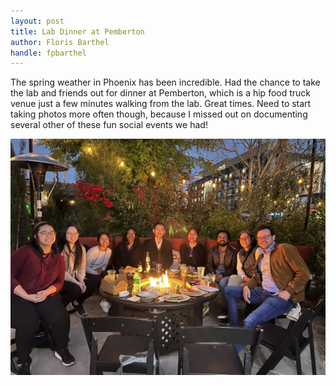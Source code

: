 ```yaml
---
layout: post
title: Lab Dinner at Pemberton
author: Floris Barthel
handle: fpbarthel
---
```


The spring weather in Phoenix has been incredible. Had the chance to take the lab and friends out for dinner at Pemberton, which is a hip food truck venue just a few minutes walking from the lab. Great times. Need to start taking photos more often though, because I missed out on documenting several other of these fun social events we had!

![Lab Dinner at Pemberton](/images/photos/20220225-Pemberton.jpeg)